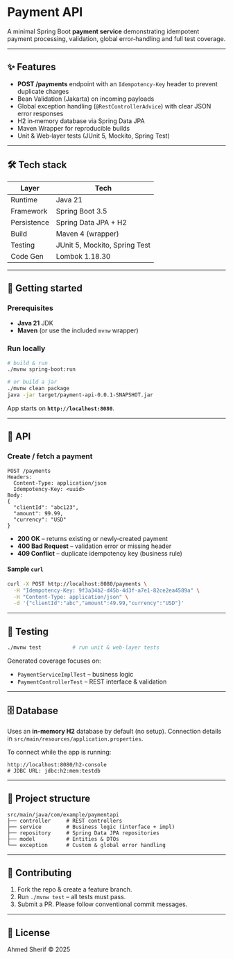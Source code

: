 # Payment API

A minimal Spring Boot **payment service** demonstrating idempotent payment processing, validation, global error‑handling and full test coverage.

---

## ✨ Features

* **POST /payments** endpoint with an `Idempotency-Key` header to prevent duplicate charges
* Bean Validation (Jakarta) on incoming payloads
* Global exception handling (`@RestControllerAdvice`) with clear JSON error responses
* H2 in‑memory database via Spring Data JPA
* Maven Wrapper for reproducible builds
* Unit & Web‑layer tests (JUnit 5, Mockito, Spring Test)

---

## 🛠 Tech stack

| Layer       | Tech                          |
| ----------- | ----------------------------- |
| Runtime     | Java 21                       |
| Framework   | Spring Boot 3.5               |
| Persistence | Spring Data JPA + H2          |
| Build       | Maven 4 (wrapper)             |
| Testing     | JUnit 5, Mockito, Spring Test |
| Code Gen    | Lombok 1.18.30                |

---

## 🚀 Getting started

### Prerequisites

* **Java 21** JDK
* **Maven** (or use the included `mvnw` wrapper)

### Run locally

```bash
# build & run
./mvnw spring-boot:run

# or build a jar
./mvnw clean package
java -jar target/payment-api-0.0.1-SNAPSHOT.jar
```

App starts on **`http://localhost:8080`**.

---

## 📑 API

### Create / fetch a payment

```
POST /payments
Headers:
  Content-Type: application/json
  Idempotency-Key: <uuid>
Body:
{
  "clientId": "abc123",
  "amount": 99.99,
  "currency": "USD"
}
```

* **200 OK** – returns existing or newly‑created payment
* **400 Bad Request** – validation error or missing header
* **409 Conflict** – duplicate idempotency key (business rule)

#### Sample `curl`

```bash
curl -X POST http://localhost:8080/payments \
  -H "Idempotency-Key: 9f3a34b2-d45b-4d3f-a7e1-82ce2ea4589a" \
  -H "Content-Type: application/json" \
  -d '{"clientId":"abc","amount":49.99,"currency":"USD"}'
```

---

## 🧪 Testing

```bash
./mvnw test          # run unit & web-layer tests
```

Generated coverage focuses on:

* `PaymentServiceImplTest` – business logic
* `PaymentControllerTest` – REST interface & validation

---

## 🗄 Database

Uses an **in‑memory H2** database by default (no setup). Connection details in `src/main/resources/application.properties`.

To connect while the app is running:

```
http://localhost:8080/h2-console
# JDBC URL: jdbc:h2:mem:testdb
```

---

## 🧩 Project structure

```
src/main/java/com/example/paymentapi
├── controller     # REST controllers
├── service        # Business logic (interface + impl)
├── repository     # Spring Data JPA repositories
├── model          # Entities & DTOs
└── exception      # Custom & global error handling
```

---

## 🤝 Contributing

1. Fork the repo & create a feature branch.
2. Run `./mvnw test` – all tests must pass.
3. Submit a PR. Please follow conventional commit messages.

---

## 📝 License

Ahmed Sherif © 2025
